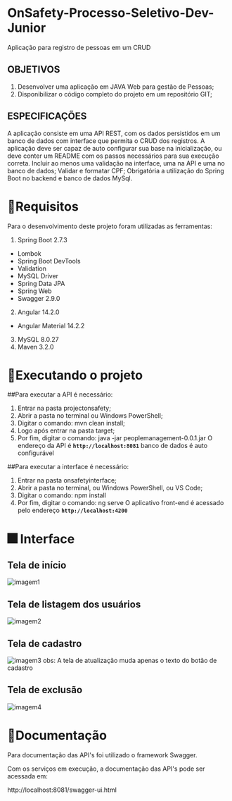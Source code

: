 # OnSafety-Processo-Seletivo-Dev-Junior
Aplicação para registro de pessoas em um CRUD

## OBJETIVOS
1. Desenvolver uma aplicação em JAVA Web para gestão de Pessoas;
2. Disponibilizar o código completo do projeto em um repositório GIT;

## ESPECIFICAÇÕES
A aplicação consiste em uma API REST, com os dados persistidos em um banco de dados com
interface que permita o CRUD dos registros.
A aplicação deve ser capaz de auto configurar sua base na inicialização, ou deve conter um
README com os passos necessários para sua execução correta.
Incluir ao menos uma validação na interface, uma na API e uma no banco de dados;
Validar e formatar CPF;
Obrigatória a utilização do Spring Boot no backend e banco de dados MySql.

# 📑Requisitos
Para o desenvolvimento deste projeto foram utilizadas as ferramentas:

1. Spring Boot 2.7.3
  * Lombok
  * Spring Boot DevTools
  * Validation
  * MySQL Driver
  * Spring Data JPA
  * Spring Web
  * Swagger 2.9.0
2. Angular 14.2.0
  * Angular Material 14.2.2
3. MySQL 8.0.27
4. Maven 3.2.0


# 🚀Executando o projeto
##Para executar a API é necessário:
1. Entrar na pasta projectonsafety;
2. Abrir a pasta no terminal ou Windows PowerShell;
3. Digitar o comando: mvn clean install;
4. Logo após entrar na pasta target;
5. Por fim, digitar o comando: java -jar peoplemanagement-0.0.1.jar
O endereço da API é **``http://localhost:8081``** banco de dados é auto configurável 

##Para executar a interface é necessário:
1. Entrar na pasta onsafetyinterface;
2. Abrir a pasta no terminal, ou Windows PowerShell, ou VS Code; 
3. Digitar o comando: npm install
4. Por fim, digitar o comando: ng serve
O aplicativo front-end é acessado pelo endereço **``http://localhost:4200``**

# :fireworks: Interface
## Tela de início
![imagem1](https://user-images.githubusercontent.com/26314416/191150859-f3654340-5704-4d7a-976f-87f3f5009208.png)
## Tela de listagem dos usuários
![imagem2](https://user-images.githubusercontent.com/26314416/191152063-fe010c6b-87be-49b5-b23e-1514bb7c3e79.png)
## Tela de cadastro
![imagem3](https://user-images.githubusercontent.com/26314416/191152120-a77d3c04-27eb-4643-8c48-2ec56b6e4337.png)
obs: A tela de atualização muda apenas o texto do botão de cadastro
## Tela de exclusão
![imagem4](https://user-images.githubusercontent.com/26314416/191152136-6f5626e1-ea00-4e5c-ab07-b1a83e39b15d.png)

# 📝Documentação
Para documentação das API's foi utilizado o framework Swagger.

Com os serviços em execução, a documentação das API's pode ser acessada em:

http://localhost:8081/swagger-ui.html
